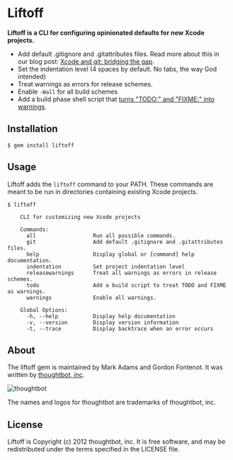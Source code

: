 # Liftoff

**Liftoff is a CLI for configuring opinionated defaults for new Xcode projects.**

* Add default .gitignore and .gitattributes files. Read more about this in our blog post: [Xcode and git: bridging the gap](http://robots.thoughtbot.com/post/33796217972/xcode-and-git-bridging-the-gap).
* Set the indentation level (4 spaces by default. No tabs, the way God intended)
* Treat warnings as errors for release schemes.
* Enable `-Wall` for all build schemes
* Add a build phase shell script that [turns "TODO:" and "FIXME:" into warnings](http://deallocatedobjects.com/posts/show-todos-and-fixmes-as-warnings-in-xcode-4).

## Installation

    $ gem install liftoff

## Usage

Liftoff adds the `liftoff` command to your PATH. These commands are meant to be run in directories containing existing Xcode projects.

```
$ liftoff

    CLI for customizing new Xcode projects

    Commands:
      all                  Run all possible commands.
      git                  Add default .gitignore and .gitattributes files.
      help                 Display global or [command] help documentation.
      indentation          Set project indentation level
      releasewarnings      Treat all warnings as errors in release schemes.
      todo                 Add a build script to treat TODO and FIXME as warnings.
      warnings             Enable all warnings.

    Global Options:
      -h, --help           Display help documentation
      -v, --version        Display version information
      -t, --trace          Display backtrace when an error occurs
```

## About

The liftoff gem is maintained by Mark Adams and Gordon Fontenot. It was written by [thoughtbot, inc](http://thoughtbot.com/).

![thoughtbot](http://thoughtbot.com/images/tm/logo.png)

The names and logos for thoughtbot are trademarks of thoughtbot, inc.

## License

Liftoff is Copyright (c) 2012 thoughtbot, inc. It is free software, and may be redistributed under the terms specified in the LICENSE file.
